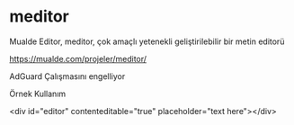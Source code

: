# meditor
Mualde Editor, meditor, çok amaçlı yetenekli geliştirilebilir bir metin editorü

<a href="https://mualde.com/projeler/meditor/" target="_blank">https://mualde.com/projeler/meditor/</a>

AdGuard Çalışmasını engelliyor

Örnek Kullanım



&lt;div id="editor" contenteditable="true" placeholder="text here"&gt;&lt;/div&gt;
<script src="meditor.js"></script>

